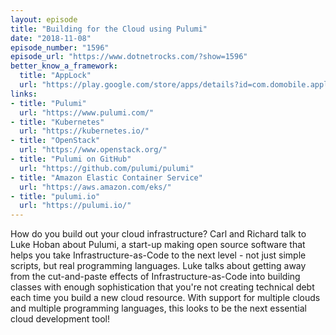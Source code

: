 ```yaml
---
layout: episode
title: "Building for the Cloud using Pulumi"
date: "2018-11-08"
episode_number: "1596"
episode_url: "https://www.dotnetrocks.com/?show=1596"
better_know_a_framework:
  title: "AppLock"
  url: "https://play.google.com/store/apps/details?id=com.domobile.applock"
links:
- title: "Pulumi"
  url: "https://www.pulumi.com/"
- title: "Kubernetes"
  url: "https://kubernetes.io/"
- title: "OpenStack"
  url: "https://www.openstack.org/"
- title: "Pulumi on GitHub"
  url: "https://github.com/pulumi/pulumi"
- title: "Amazon Elastic Container Service"
  url: "https://aws.amazon.com/eks/"
- title: "pulumi.io"
  url: "https://pulumi.io/"
---
```


How do you build out your cloud infrastructure? Carl and Richard talk to Luke Hoban about Pulumi, a start-up making open source software that helps you take Infrastructure-as-Code to the next level - not just simple scripts, but real programming languages. Luke talks about getting away from the cut-and-paste effects of Infrastructure-as-Code into building classes with enough sophistication that you're not creating technical debt each time you build a new cloud resource. With support for multiple clouds and multiple programming languages, this looks to be the next essential cloud development tool!
